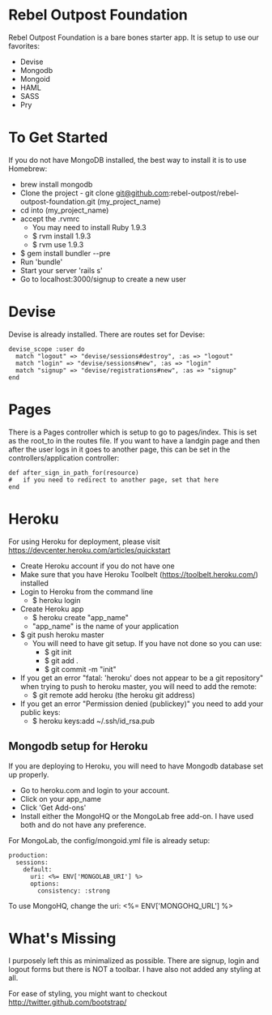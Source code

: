 Rebel Outpost Foundation
========================

Rebel Outpost Foundation is a bare bones starter app.  It is setup to use our favorites:

  - Devise
  - Mongodb
  - Mongoid
  - HAML
  - SASS
  - Pry


To Get Started
==============

If you do not have MongoDB installed, the best way to install it is to use Homebrew:
  
  - brew install mongodb
  - Clone the project - git clone git@github.com:rebel-outpost/rebel-outpost-foundation.git (my_project_name)
  - cd into (my_project_name)
  - accept the .rvmrc
    - You may need to install Ruby 1.9.3
    - $ rvm install 1.9.3
    - $ rvm use 1.9.3
  - $ gem install bundler --pre
  - Run 'bundle'
  - Start your server 'rails s'
  - Go to localhost:3000/signup to create a new user


Devise
======

Devise is already installed.  There are routes set for Devise:

    devise_scope :user do
      match "logout" => "devise/sessions#destroy", :as => "logout"  
      match "login" => "devise/sessions#new", :as => "login"  
      match "signup" => "devise/registrations#new", :as => "signup"
    end


Pages
=====

  There is a Pages controller which is setup to go to pages/index.  This is set as the root_to in the routes file.  If you want to have a landgin page and then after the user logs in it goes to another page, this can be set in the controllers/application controller:

    def after_sign_in_path_for(resource)
    #   if you need to redirect to another page, set that here
    end


Heroku
======

For using Heroku for deployment, please visit https://devcenter.heroku.com/articles/quickstart

  - Create Heroku account if you do not have one
  - Make sure that you have Heroku Toolbelt (https://toolbelt.heroku.com/) installed
  - Login to Heroku from the command line
    - $ heroku login
  - Create Heroku app
    - $ heroku create "app_name"
    - "app_name" is the name of your application
  - $ git push heroku master  
    - You will need to have git setup.  If you have not done so you can use:
      - $ git init
      - $ git add .
      - $ git commit -m "init"
  - If you get an error "fatal: 'heroku' does not appear to be a git repository" when trying to push to heroku master, you will need to add the remote:
    - $ git remote add heroku (the heroku git address)
  - If you get an error "Permission denied (publickey)" you need to add your public keys:
    - $ heroku keys:add ~/.ssh/id_rsa.pub


Mongodb setup for Heroku
------------------------

If you are deploying to Heroku, you will need to have Mongodb database set up properly.

  - Go to heroku.com and login to your account.
  - Click on your app_name
  - Click 'Get Add-ons'
  - Install either the MongoHQ or the MongoLab free add-on.  I have used both and do not have any preference.


For MongoLab, the config/mongoid.yml file is already setup:

    production:
      sessions:
        default:
          uri: <%= ENV['MONGOLAB_URI'] %>
          options:
            consistency: :strong

  To use MongoHQ, change the uri: <%= ENV['MONGOHQ_URL'] %>


What's Missing
==============

I purposely left this as minimalized as possible.  There are signup, login and logout forms but there is NOT a toolbar.  I have also not added any styling at all.

For ease of styling, you might want to checkout http://twitter.github.com/bootstrap/

